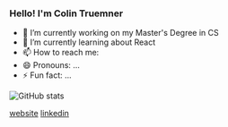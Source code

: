 ### Hello! I'm Colin Truemner

- 🔭 I’m currently working on my Master's Degree in CS
- 🌱 I’m currently learning about React
- 📫 How to reach me: 
- 😄 Pronouns: ...
- ⚡ Fun fact: ...

![GitHub stats](https://github-readme-stats.vercel.app/api?username=cjt157&show_icons=true&hide_border=true)

[website]
[linkedin]

[website]: https://cjt157.github.io/Portfolio/
[linkedin]: https://www.linkedin.com/in/colin-truemner-447563191/
